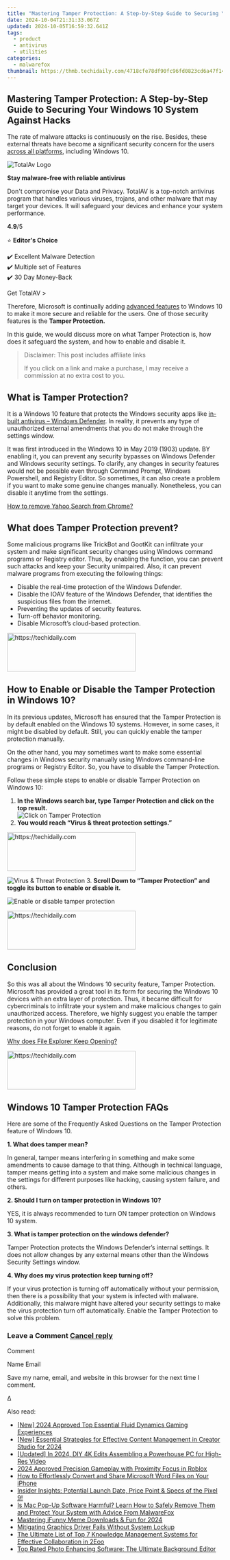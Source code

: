 ```yaml
---
title: "Mastering Tamper Protection: A Step-by-Step Guide to Securing Your Windows 10 System Against Hacks"
date: 2024-10-04T21:31:33.067Z
updated: 2024-10-05T16:59:32.641Z
tags:
  - product
  - antivirus
  - utilities
categories:
  - malwarefox
thumbnail: https://thmb.techidaily.com/4718cfe78df90fc96fd0823cd6a47f148478c5d534b3bf1b20e29d9f9fc07b91.jpg
---
```


## Mastering Tamper Protection: A Step-by-Step Guide to Securing Your Windows 10 System Against Hacks

The rate of malware attacks is continuously on the rise. Besides, these external threats have become a significant security concern for the users [across all platforms](https://tools.techidaily.com/malwarefox/products/), including Windows 10.

![TotalAv Logo](https://www.malwarefox.com/wp-content/uploads/2024/02/totalav-svg.webp "totalav-svg")

**Stay malware-free with reliable antivirus**

Don't compromise your Data and Privacy. TotalAV is a top-notch antivirus program that handles various viruses, trojans, and other malware that may target your devices. It will safeguard your devices and enhance your system performance.

**4.9**/5

⭐ **Editor's Choice**

✔️ Excellent Malware Detection  
✔️ Multiple set of Features  
✔️ 30 Day Money-Back

[](https://tools.techidaily.com/malwarefox/products/) Get TotalAV > 

Therefore, Microsoft is continually adding [advanced features](https://www.microsoft.com/en-in/windows/comprehensive-security) to Windows 10 to make it more secure and reliable for the users. One of those security features is the **Tamper Protection.** 

In this guide, we would discuss more on what Tamper Protection is, how does it safeguard the system, and how to enable and disable it.

>  Disclaimer: This post includes affiliate links
>
>  If you click on a link and make a purchase, I may receive a commission at no extra cost to you.
>

## What is Tamper Protection?

It is a Windows 10 feature that protects the Windows security apps like [in-built antivirus – Windows Defender](https://tools.techidaily.com/malwarefox/products/). In reality, it prevents any type of unauthorized external amendments that you do not make through the settings window.

It was first introduced in the Windows 10 in May 2019 (1903) update. BY enabling it, you can prevent any security bypasses on Windows Defender and Windows security settings. To clarify, any changes in security features would not be possible even through Command Prompt, Windows Powershell, and Registry Editor. So sometimes, it can also create a problem if you want to make some genuine changes manually. Nonetheless, you can disable it anytime from the settings.

[How to remove Yahoo Search from Chrome?](https://tools.techidaily.com/malwarefox/products/)

## What does Tamper Protection prevent?

Some malicious programs like TrickBot and GootKit can infiltrate your system and make significant security changes using Windows command programs or Registry editor. Thus, by enabling the function, you can prevent such attacks and keep your Security unimpaired. Also, it can prevent malware programs from executing the following things:

* Disable the real-time protection of the Windows Defender.
* Disable the IOAV feature of the Windows Defender, that identifies the suspicious files from the internet.
* Preventing the updates of security features.
* Turn-off behavior monitoring.
* Disable Microsoft’s cloud-based protection.

<!-- affiliate ads begin -->
<a href="https://aligracehair.sjv.io/c/5597632/1918661/19272" target="_top" id="1918661">
  <img src="//a.impactradius-go.com/display-ad/19272-1918661" border="0" alt="https://techidaily.com" width="300" height="90"/>
</a>
<img height="0" width="0" src="https://aligracehair.sjv.io/i/5597632/1918661/19272" style="position:absolute;visibility:hidden;" border="0" />
<!-- affiliate ads end -->

## How to Enable or Disable the Tamper Protection in Windows 10?

In its previous updates, Microsoft has ensured that the Tamper Protection is by default enabled on the Windows 10 systems. However, in some cases, it might be disabled by default. Still, you can quickly enable the tamper protection manually.

On the other hand, you may sometimes want to make some essential changes in Windows security manually using Windows command-line programs or Registry Editor. So, you have to disable the Tamper Protection.

Follow these simple steps to enable or disable Tamper Protection on Windows 10:

1. **In the Windows search bar, type Tamper Protection and click on the top result.**  
![Click on Tamper Protection](https://www.malwarefox.com/wp-content/uploads/2020/06/Click-on-Tamper-Protection.png)
2. **You would reach “Virus & threat protection settings.”**  

<!-- affiliate ads begin -->
<a href="https://aligracehair.sjv.io/c/5597632/2016143/19272" target="_top" id="2016143">
  <img src="//a.impactradius-go.com/display-ad/19272-2016143" border="0" alt="https://techidaily.com" width="300" height="90"/>
</a>
<img height="0" width="0" src="https://aligracehair.sjv.io/i/5597632/2016143/19272" style="position:absolute;visibility:hidden;" border="0" />
<!-- affiliate ads end -->

![Virus & Threat Protection](https://www.malwarefox.com/wp-content/uploads/2020/06/Virus-Threat-Protection.png)
3. **Scroll Down to “Tamper Protection” and toggle its button to enable or disable it.**  

![Enable or disable tamper protection](https://www.malwarefox.com/wp-content/uploads/2020/06/Enable-disable-tamper-protection.png)

<!-- affiliate ads begin -->
<a href="https://aligracehair.sjv.io/c/5597632/1972693/19272" target="_top" id="1972693">
  <img src="//a.impactradius-go.com/display-ad/19272-1972693" border="0" alt="https://techidaily.com" width="300" height="90"/>
</a>
<img height="0" width="0" src="https://aligracehair.sjv.io/i/5597632/1972693/19272" style="position:absolute;visibility:hidden;" border="0" />
<!-- affiliate ads end -->

## Conclusion

So this was all about the Windows 10 security feature, Tamper Protection. Microsoft has provided a great tool in its form for securing the Windows 10 devices with an extra layer of protection. Thus, it became difficult for cybercriminals to infiltrate your system and make malicious changes to gain unauthorized access. Therefore, we highly suggest you enable the tamper protection in your Windows computer. Even if you disabled it for legitimate reasons, do not forget to enable it again.

[Why does File Explorer Keep Opening?](https://tools.techidaily.com/malwarefox/products/)

<!-- affiliate ads begin -->
<a href="https://aligracehair.sjv.io/c/5597632/1948949/19272" target="_top" id="1948949">
  <img src="//a.impactradius-go.com/display-ad/19272-1948949" border="0" alt="https://techidaily.com" width="300" height="90"/>
</a>
<img height="0" width="0" src="https://aligracehair.sjv.io/i/5597632/1948949/19272" style="position:absolute;visibility:hidden;" border="0" />
<!-- affiliate ads end -->

## Windows 10 Tamper Protection FAQs

Here are some of the Frequently Asked Questions on the Tamper Protection feature of Windows 10.

**1\. What does tamper mean?** 

In general, tamper means interfering in something and make some amendments to cause damage to that thing. Although in technical language, tamper means getting into a system and make some malicious changes in the settings for different purposes like hacking, causing system failure, and others.

**2\. Should I turn on tamper protection in Windows 10?** 

YES, it is always recommended to turn ON tamper protection on Windows 10 system.

**3\. What is tamper protection on the windows defender?** 

Tamper Protection protects the Windows Defender’s internal settings. It does not allow changes by any external means other than the Windows Security Settings window.

**4\. Why does my virus protection keep turning off?** 

If your virus protection is turning off automatically without your permission, then there is a possibility that your system is infected with malware. Additionally, this malware might have altered your security settings to make the virus protection turn off automatically. Enable the Tamper Protection to solve this problem.

### Leave a Comment [Cancel reply](https://tools.techidaily.com/malwarefox/products/)

Comment

Name Email 

Save my name, email, and website in this browser for the next time I comment.

Δ

<ins class="adsbygoogle"
     style="display:block"
     data-ad-format="autorelaxed"
     data-ad-client="ca-pub-7571918770474297"
     data-ad-slot="1223367746"></ins>

<ins class="adsbygoogle"
     style="display:block"
     data-ad-client="ca-pub-7571918770474297"
     data-ad-slot="8358498916"
     data-ad-format="auto"
     data-full-width-responsive="true"></ins>

<span class="atpl-alsoreadstyle">Also read:</span>
<div><ul>
<li><a href="https://digital-screen-recording.techidaily.com/new-2024-approved-top-essential-fluid-dynamics-gaming-experiences/"><u>[New] 2024 Approved Top Essential Fluid Dynamics Gaming Experiences</u></a></li>
<li><a href="https://facebook-record-videos.techidaily.com/new-essential-strategies-for-effective-content-management-in-creator-studio-for-2024/"><u>[New] Essential Strategies for Effective Content Management in Creator Studio for 2024</u></a></li>
<li><a href="https://fox-friendly.techidaily.com/updated-in-2024-diy-4k-edits-assembling-a-powerhouse-pc-for-high-res-video/"><u>[Updated] In 2024, DIY 4K Edits Assembling a Powerhouse PC for High-Res Video</u></a></li>
<li><a href="https://fox-cloud.techidaily.com/2024-approved-precision-gameplay-with-proximity-focus-in-roblox/"><u>2024 Approved Precision Gameplay with Proximity Focus in Roblox</u></a></li>
<li><a href="https://discover-deluxe.techidaily.com/how-to-effortlessly-convert-and-share-microsoft-word-files-on-your-iphone/"><u>How to Effortlessly Convert and Share Microsoft Word Files on Your iPhone</u></a></li>
<li><a href="https://tech-recovery.techidaily.com/insider-insights-potential-launch-date-price-point-and-specs-of-the-pixel-9/"><u>Insider Insights: Potential Launch Date, Price Point & Specs of the Pixel 9!</u></a></li>
<li><a href="https://discover-deluxe.techidaily.com/is-mac-pop-up-software-harmful-learn-how-to-safely-remove-them-and-protect-your-system-with-advice-from-malwarefox/"><u>Is Mac Pop-Up Software Harmful? Learn How to Safely Remove Them and Protect Your System with Advice From MalwareFox</u></a></li>
<li><a href="https://extra-support.techidaily.com/mastering-ifunny-meme-downloads-and-fun-for-2024/"><u>Mastering iFunny Meme Downloads & Fun for 2024</u></a></li>
<li><a href="https://graphic-issues.techidaily.com/mitigating-graphics-driver-fails-without-system-lockup/"><u>Mitigating Graphics Driver Fails Without System Lockup</u></a></li>
<li><a href="https://discover-deluxe.techidaily.com/the-ultimate-list-of-top-7-knowledge-management-systems-for-effective-collaboration-in-2eoo/"><u>The Ultimate List of Top 7 Knowledge Management Systems for Effective Collaboration in 2Eoo</u></a></li>
<li><a href="https://discover-deluxe.techidaily.com/top-rated-photo-enhancing-software-the-ultimate-background-editor/"><u>Top Rated Photo Enhancing Software: The Ultimate Background Editor</u></a></li>
</ul></div>

